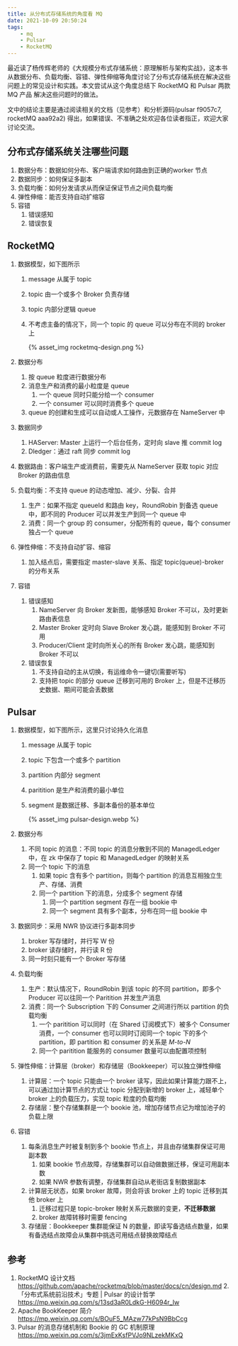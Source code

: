 ```yaml
---
title: 从分布式存储系统的角度看 MQ
date: 2021-10-09 20:50:24
tags:
    - mq
    - Pulsar
    - RocketMQ
---
```

最近读了杨传辉老师的《大规模分布式存储系统：原理解析与架构实战》，这本书从数据分布、负载均衡、容错、弹性伸缩等角度讨论了分布式存储系统在解决这些问题上的常见设计和实践。本文尝试从这个角度总结下 RocketMQ 和 Pulsar 两款 MQ 产品 解决这些问题时的做法。

文中的结论主要是通过阅读相关的文档（见参考）和分析源码(pulsar f9057c7, rocketMQ aaa92a2) 得出，如果错误、不准确之处欢迎各位读者指正，欢迎大家讨论交流。

## 分布式存储系统关注哪些问题
1. 数据分布：数据如何分布、客户端请求如何路由到正确的worker 节点
2. 数据同步：如何保证多副本
3. 负载均衡：如何分发请求从而保证保证节点之间负载均衡
4. 弹性伸缩：能否支持自动扩缩容
5. 容错
    1. 错误感知
    2. 错误恢复

## RocketMQ
1. 数据模型，如下图所示
    1. message 从属于 topic
    2. topic 由一个或多个 Broker 负责存储
    3. topic 内部分逻辑 queue
    4. 不考虑主备的情况下，同一个 topic 的 queue 可以分布在不同的 broker 上

        {% asset_img rocketmq-design.png %}

2. 数据分布
    1. 按 queue 粒度进行数据分布
    2. 消息生产和消费的最小粒度是 queue
        1. 一个 queue 同时只能分给一个 consumer
        2. 一个 consumer 可以同时消费多个 queue
    3. queue 的创建和生成可以自动或人工操作，元数据存在 NameServer 中
3. 数据同步
    1. HAServer: Master 上运行一个后台任务，定时向 slave 推 commit log
    2. Dledger：通过 raft 同步 commit log
4. 数据路由：客户端生产或消费前，需要先从 NameServer 获取 topic 对应 Broker 的路由信息
5. 负载均衡：不支持 queue 的动态增加、减少、分裂、合并
    1. 生产：如果不指定 queueId 和路由 key，RoundRobin 到备选 queue 中，即不同的 Producer 可以并发生产到同一个 queue 中
    2. 消费：同一个 group 的 consumer，分配所有的 queue，每个 consumer 独占一个 queue
6. 弹性伸缩：不支持自动扩容、缩容
    1. 加入结点后，需要指定 master-slave 关系、指定 topic(queue)-broker 的分布关系
7. 容错
    1. 错误感知
        1. NameServer 向 Broker 发新图，能够感知 Broker 不可以，及时更新路由表信息
        2. Master Broker 定时向 Slave Broker 发心跳，能感知到 Broker 不可用
        3. Producer/Client 定时向所关心的所有 Broker 发心跳，能感知到 Broker 不可以
    2. 错误恢复
        1. 不支持自动的主从切换，有运维命令一键切(需要听写)
        2. 支持把 topic 的部分 queue 迁移到可用的 Broker 上，但是不迁移历史数据、期间可能会丢数据

## Pulsar
1. 数据模型，如下图所示，这里只讨论持久化消息
    1. message 从属于 topic
    2. topic 下包含一个或多个 partition
    3. partition 内部分 segment
    4. paritition 是生产和消费的最小单位
    5. segment 是数据迁移、多副本备份的基本单位 

        {% asset_img pulsar-design.webp %}

2. 数据分布
    1. 不同 topic 的消息：不同 topic 的消息分散到不同的 ManagedLedger 中，在 zk 中保存了 topic 和 ManagedLedger 的映射关系
    2. 同一个 topic 下的消息
        1. 如果 topic 含有多个 partition，则每个 partition 的消息互相独立生产、存储、消费
        2. 同一个 partition 下的消息，分成多个 segment 存储
            1. 同一个 partition segment 存在一组 bookie 中
            2. 同一个 segment 具有多个副本，分布在同一组 bookie 中
3. 数据同步：采用 NWR 协议进行多副本同步
    1. broker 写存储时，并行写 W 份
    2. broker 读存储时，并行读 R 份
    3. 同一时刻只能有一个 Broker 写存储
4. 负载均衡
    1. 生产：默认情况下，RoundRobin 到该 topic 的不同 partition，即多个 Producer 可以往同一个 Paritition 并发生产消息
    2. 消费：同一个 Subscription 下的 Consumer 之间进行所以 partition 的负载均衡
        1. 一个 paritition 可以同时（在 Shared 订阅模式下）被多个 Consumer 消费，一个 consumer 也可以同时订阅同一个 topic 下的多个 partition，即 partition 和 consumer 的关系是 *M-to-N*
        2. 同一个 paritition 能服务的 consumer 数量可以由配置项控制
5. 弹性伸缩：计算层（broker）和存储层（Bookkeeper）可以独立弹性伸缩
    1. 计算层：一个 topic 只能由一个 broker 读写，因此如果计算能力跟不上，可以通过加计算节点的方式让 topic 分配到新增的 broker 上，减轻单个 broker 上的负载压力，实现 topic 粒度的负载均衡
    2. 存储层：整个存储集群是一个 bookie 池，增加存储节点记为增加池子的负载上限
6. 容错
    1. 每条消息生产时被复制到多个 bookie 节点上，并且由存储集群保证可用副本数
        1. 如果 bookie 节点故障，存储集群可以自动做数据迁移，保证可用副本数
        2. 如果 NWR 参数有调整，存储集群自动从老街店复制数据副本
    2. 计算层无状态，如果 broker 故障，则会将该 broker 上的 topic 迁移到其他 broker 上
        1. 迁移过程只是 topic-broker 映射关系元数据的变更，**不迁移数据**
        2. broker 故障转移时需要 fencing
    3. 存储层：Bookkeeper 集群能保证 N 的数量，即读写备选结点数量，如果有备选结点故障会从集群中挑选可用结点替换故障结点

## 参考
1. RocketMQ 设计文档 https://github.com/apache/rocketmq/blob/master/docs/cn/design.md
2.「分布式系统前沿技术」专题 | Pulsar 的设计哲学 https://mp.weixin.qq.com/s/13sd3aR0LdkG-H6094r_Iw
3. Apache BookKeeper 简介 https://mp.weixin.qq.com/s/BOuF5_MAzw77kPsN9BbCcg
4. Pulsar 的消息存储机制和 Bookie 的 GC 机制原理 https://mp.weixin.qq.com/s/3jmExKsfPVJo9NLzekMKxQ
